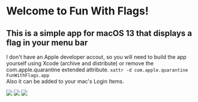 #  Welcome to Fun With Flags! 

## This is a simple app for macOS 13 that displays a flag in your menu bar  

I don't have an Apple developer accout, so you will need to build the app yourself using Xcode (archive and distribute) or remove the com.apple.quarantine extended attribute.
`xattr -d com.apple.quarantine FunWithFlags.app`  
Also it can be added to your mac's Login Items.

![](https://github.com/paultheman/Unix-like-commands-list/assets/38941045/223ad566-9724-464c-982f-a5dab5310501)
![](https://github.com/paultheman/Unix-like-commands-list/assets/38941045/98a1eea9-f7e0-4240-85e5-198515ddb131)
![](https://github.com/paultheman/Unix-like-commands-list/assets/38941045/d23872c6-e9cf-47ee-9aae-974cf7b1c43a)
